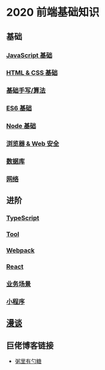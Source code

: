 # 2020 前端基础知识

## 基础

### [JavaScript 基础](./Basic/JS-Basic.md)

### [HTML & CSS 基础](./Basic/HTML-CSS.md)

### [基础手写/算法](./Basic/HandWritting.md)

### [ES6 基础](./Basic/ES6.md)

### [Node 基础](./Basic/Node.md)

### [浏览器 & Web 安全](./Basic/Browser-WebSafety.md)

### [数据库](./Basic/Database.md)

### [网络](./Basic/Network.md)

## 进阶

### [TypeScript](./Advanced/Ts.md)

### [Tool](./Advanced/Tool.md)

### [Webpack](./Advanced/Webapck.md)

### [React](./Advanced/React.md)

### [业务场景](./Advanced/Reality.md)

### [小程序](./Advanced/Mini-Program.md)

## [漫谈](./Advanced/Wonder.md)

## 巨佬博客链接

- [粥里有勺糖](https://www.sugarat.top/)


